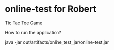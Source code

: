 # online-test for Robert
Tic Tac Toe Game

How to run the application?

java -jar out/artifacts/online_test_jar/online-test.jar